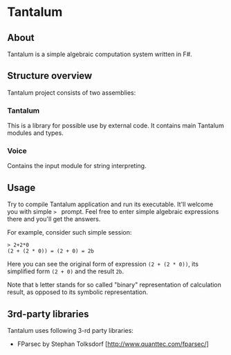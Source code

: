 ﻿Tantalum
========

About
-----
Tantalum is a simple algebraic computation system written in F#.

Structure overview
------------------
Tantalum project consists of two assemblies:

### Tantalum
This is a library for possible use by external code. It contains main Tantalum
modules and types.

### Voice
Contains the input module for string interpreting.

Usage
-----
Try to compile Tantalum application and run its executable. It'll welcome you
with simple `> ` prompt. Feel free to enter simple algebraic expressions there
and you'll get the answers.

For example, consider such simple session:

    > 2+2*0
    (2 + (2 * 0)) = (2 + 0) = 2b

Here you can see the original form of expression `(2 + (2 * 0))`, its
simplified form `(2 + 0)` and the result `2b`.

Note that `b` letter stands for so called "binary" representation of
calculation result, as opposed to its symbolic representation.

3rd-party libraries
-------------------
Tantalum uses following 3-rd party libraries:

* FParsec by Stephan Tolksdorf [http://www.quanttec.com/fparsec/]
